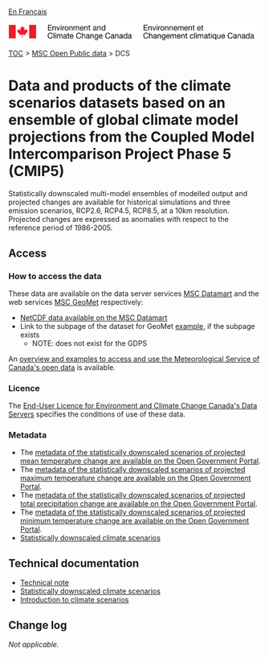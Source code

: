 [En Français](readme_dcs_fr.md)

![ECCC logo](../../img_eccc-logo.png)

[TOC](../../readme_en.md) > [MSC Open Public data](../readme_en.md) > DCS

# Data and products of the climate scenarios datasets based on an ensemble of global climate model projections from the Coupled Model Intercomparison Project Phase 5 (CMIP5)  

Statistically downscaled multi-model ensembles of modelled output and projected changes are available for historical simulations and three emission scenarios, RCP2.6, RCP4.5, RCP8.5, at a 10km resolution.  Projected changes are expressed as anomalies with respect to the reference period of 1986-2005.

## Access

### How to access the data

These data are available on the data server services [MSC Datamart](../../msc-datamart/readme_en.md) and the web services [MSC GeoMet](../../msc-geomet/readme_en.md) respectively:

* [NetCDF data available on the MSC Datamart](readme_dcs-datamart_en.md) 
* Link to the subpage of the dataset for GeoMet [example](../../msc-geomet/giops_en.md), if the subpage exists 
	* NOTE: does not exist for the GDPS

An [overview and examples to access and use the Meteorological Service of Canada's open data](../../how-to/readme_en.md) is available.

### Licence

The [End-User Licence for Environment and Climate Change Canada's Data Servers](../../licence/readme_en.md) specifies the conditions of use of these data.

### Metadata

* The [metadata of the statistically downscaled scenarios of projected mean temperature change are available on the Open Government Portal](https://open.canada.ca/data/en/dataset/958b8357-3690-414d-8bec-d65951041636).
* The [metadata of the statistically downscaled scenarios of projected maximum temperature change are available on the Open Government Portal](https://open.canada.ca/data/en/dataset/57fee0af-40ec-4aad-89da-6c0d39a6424d).
* The [metadata of the statistically downscaled scenarios of projected total precipitation change are available on the Open Government Portal](https://open.canada.ca/data/en/dataset/286dd106-b507-472a-9a26-f72dceffb475).
* The [metadata of the statistically downscaled scenarios of projected minimum temperature change are available on the Open Government Portal](https://open.canada.ca/data/en/dataset/3156e7bf-6f11-46f7-b70a-51b6d4e3835b).
* [Statistically downscaled climate scenarios](https://climate-change.canada.ca/climate-data/#/downscaled-data)

## Technical documentation

* [Technical note](http://collaboration.cmc.ec.gc.ca/cmc/cmos/public_doc/msc-data/climate_dcs/DCS_Technical_Documentation_en.pdf)
* [Statistically downscaled climate scenarios](http://climate-scenarios.canada.ca/?page=statistical-downscaling)
* [Introduction to climate scenarios](http://climate-scenarios.canada.ca/index.php?page=cmip5-intro)

## Change log

_Not applicable._

